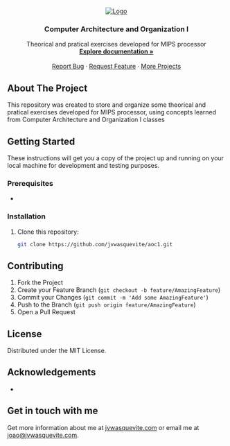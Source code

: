 <br />
<p align="center">
  <a href="https://github.com/jvwasquevite/aoc1">
    <img src="https://jvwasquevite.com/github/logo.png" alt="Logo">
  </a>

  <h3 align="center">Computer Architecture and Organization I</h3>

  <p align="center">
    Theorical and pratical exercises developed for MIPS processor
    <br />
    <a href="https://jvwasquevite.notion.site/Arquitetura-e-Organiza-o-de-Computadores-I-5caf1eb5241c453a898a489e527ed932"><strong>Explore documentation »</strong></a>
    <br />
    <br />
    <a href="https://github.com/jvwasquevite/aoc1/issues">Report Bug</a>
    ·
    <a href="https://github.com/jvwasquevite/aoc1/issues">Request Feature</a>
    ·
    <a href="https://github.com/jvwasquevite?tab=repositories">More Projects</a>
  </p>
</p>

## About The Project

This repository was created to store and organize some theorical and pratical exercises developed for MIPS processor, using concepts learned from Computer Architecture and Organization I classes

## Getting Started

These instructions will get you a copy of the project up and running on your local machine for development and testing purposes.

### Prerequisites

* 

### Installation

1. Clone this repository:
   ```sh
   git clone https://github.com/jvwasquevite/aoc1.git
   ```

## Contributing

1. Fork the Project
2. Create your Feature Branch (`git checkout -b feature/AmazingFeature`)
3. Commit your Changes (`git commit -m 'Add some AmazingFeature'`)
4. Push to the Branch (`git push origin feature/AmazingFeature`)
5. Open a Pull Request

## License

Distributed under the MIT License.

## Acknowledgements

* 

## Get in touch with me

Get more information about me at [jvwasquevite.com](https://jvwasquevite.com/) or email me at [joao@jvwasquevite.com](mailto:joao@jvwasquevite.com).
